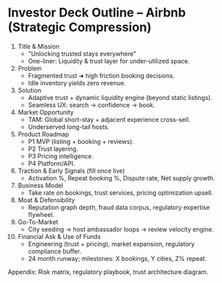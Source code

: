 # Investor Deck Outline – Airbnb (Strategic Compression)

1. Title & Mission  
   - "Unlocking trusted stays everywhere"  
   - One-liner: Liquidity & trust layer for under-utilized space.
2. Problem  
   - Fragmented trust ➜ high friction booking decisions.  
   - Idle inventory yields zero revenue.
3. Solution  
   - Adaptive trust + dynamic liquidity engine (beyond static listings).  
   - Seamless UX: search → confidence → book.
4. Market Opportunity  
   - TAM: Global short-stay + adjacent experience cross-sell.  
   - Underserved long-tail hosts.
5. Product Roadmap  
   - P1 MVP (listing + booking + reviews).  
   - P2 Trust layering.  
   - P3 Pricing intelligence.  
   - P4 Platform/API.
6. Traction & Early Signals (fill once live)  
   - Activation %, Repeat booking %, Dispute rate, Net supply growth.
7. Business Model  
   - Take rate on bookings, trust services, pricing optimization upsell.
8. Moat & Defensibility  
   - Reputation graph depth, fraud data corpus, regulatory expertise flywheel.
9. Go-To-Market  
   - City seeding → host ambassador loops → review velocity engine.
10. Financial Ask & Use of Funds  
    - Engineering (trust + pricing), market expansion, regulatory compliance buffer.  
    - 24 month runway; milestones: X bookings, Y cities, Z% repeat.

Appendix: Risk matrix, regulatory playbook, trust architecture diagram.
